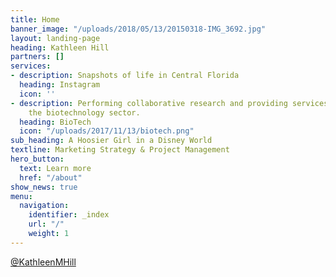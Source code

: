 ```yaml
---
title: Home
banner_image: "/uploads/2018/05/13/20150318-IMG_3692.jpg"
layout: landing-page
heading: Kathleen Hill
partners: []
services:
- description: Snapshots of life in Central Florida
  heading: Instagram
  icon: ''
- description: Performing collaborative research and providing services to support
    the biotechnology sector.
  heading: BioTech
  icon: "/uploads/2017/11/13/biotech.png"
sub_heading: A Hoosier Girl in a Disney World
textline: Marketing Strategy & Project Management
hero_button:
  text: Learn more
  href: "/about"
show_news: true
menu:
  navigation:
    identifier: _index
    url: "/"
    weight: 1
---
```

[@KathleenMHill](https://www.instagram.com/kathleenmhill/)